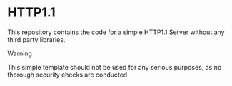 # HTTP1.1

This repository contains the code for a simple HTTP1.1 Server without any third party libraries.

> [!WARNING]
> This simple template should not be used for any serious purposes, as no thorough security checks are conducted
